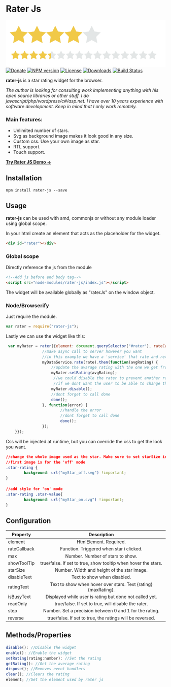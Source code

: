 Rater Js
========

![rater-js Logo](ratings.png)
[![Donate](https://img.shields.io/badge/Donate-PayPal-green.svg)](https://paypal.me/folssondev)
[![NPM version][npm-image]][npm-url]
[![License][license-image]][license-url]
[![Downloads][downloads-image]][downloads-url]
[![Build Status](https://travis-ci.org/fredolss/rater-js.svg?branch=master)](https://travis-ci.org/fredolss/rater-js)

**rater-js** is a star rating widget for the browser.

*The author is looking for consulting work implementing anything with his open source libraries or other stuff. I do
javascript/php/wordpress/c#/asp.net. I have over 10 years experience with software development. Keep in mind that I only
work remotely.*

### Main features:

* Unlimited number of stars.
* Svg as background image makes it look good in any size.
* Custom css. Use your own image as star.
* RTL support.
* Touch support.

[**Try Rater JS Demo →**][RaterJS]

## Installation

```
npm install rater-js --save
```

## Usage

**rater-js** can be used with amd, commonjs or without any module loader using global scope.

In your html create an element that acts as the placeholder for the widget.

```html
<div id="rater"></div>
```

### Global scope

Directly reference the js from the module

```html
<!--Add js before end body tag-->
<script src="node-modules/rater-js/index.js"></script>
```

The widget will be available globally as "raterJs" on the window object.

### Node/Browserify

Just require the module.

```js
var rater = require("rater-js");
```

Lastly we can use the widget like this:

```js
 var myRater = rater({element: document.querySelector("#rater"), rateCallback: function rateCallback(rating, done) {
                //make async call to server however you want
                //in this example we have a 'service' that rate and returns the average rating
                myDataService.rate(rate).then(function(avgRating) {
                    //update the avarage rating with the one we get from the server
                    myRater.setRating(avgRating);
                     //we could disable the rater to prevent another rating
                     //if we dont want the user to be able to change their mind
                    myRater.disable();
                    //dont forget to call done
                    done();
                }, function(error) {
                        //handle the error
                        //dont forget to call done
                        done();
                });
	}});
```

Css will be injected at runtime, but you can override the css to get the look you want.

```css
//change the whole image used as the star. Make sure to set starSize in options if not 16px.
//first image is for the 'off' mode
.star-rating {
        background: url("myStar_off.svg") !important;
}

//add style for 'on' mode
.star-rating .star-value{
        background: url("myStar_on.svg") !important;
}
```

## Configuration

| Property     |                          Description                           |
|--------------|:--------------------------------------------------------------:|
| element      |                     HtmlElement. Required.                     |
| rateCallback |            Function. Triggered when star i clicked.            | 
| max          |                Number. Number of stars to show.                |
| showToolTip  | true/false. If set to true, show tooltip when hover the stars. |
| starSize     |          Number. Width and height of the star image.           |
| disableText  |                  Text to show when disabled.                   |
| ratingText   | Text to show when hover over stars. Text {rating} {maxRating}. |
| isBusyText   |    Displayed while user is rating but done not called yet.     |
| readOnly     |      true/false. If set to true, will disable the rater.       |
| step         |    Number. Set a precision between 0 and 1 for the rating.     |
| reverse      |   true/false. If set to true, the ratings will be reversed.    |

## Methods/Properties

```js
disable(): //Disable the widget
enable(): //Enable the widget
setRating(rating:number): //Set the rating
getRating(): //Get the average rating
dispose(); //Removes event handlers
clear(); //Clears the rating
element; //Get the element used by rater js
```

[RaterJs]:https://fredolss.github.io/rater-js/example/  "RaterJs"

[npm-image]: https://img.shields.io/npm/v/rater-js.svg?style=flat-square

[npm-url]: https://npmjs.org/package/rater-js

[license-url]: LICENSE.md

[license-image]: https://img.shields.io/:license-mit-blue.svg?style=flat-square

[downloads-image]: http://img.shields.io/npm/dm/rater-js.svg?style=flat-square

[downloads-url]: https://npmjs.org/package/rater-js
